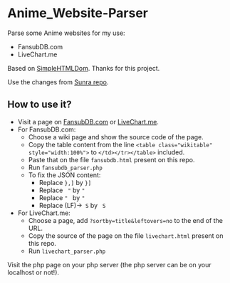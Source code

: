 # Anime_Website-Parser

Parse some Anime websites for my use:
 * FansubDB.com
 * LiveChart.me

Based on [SimpleHTMLDom](https://sourceforge.net/projects/simplehtmldom/). Thanks for this project.

Use the changes from [Sunra repo](https://github.com/sunra/php-simple-html-dom-parser/blob/master/Src/Sunra/PhpSimple/simplehtmldom_1_5/simple_html_dom.php).

## How to use it?

 - Visit a page on [FansubDB.com](https://fansubdb.com) or [LiveChart.me](https://www.livechart.me).
 - For FansubDB.com: 
   - Choose a wiki page and show the source code of the page.
   - Copy the table content from the line `<table class="wikitable" style="width:100%">` to `</td></tr></table>` included.
   - Paste that on the file `fansubdb.html` present on this repo.
   - Run `fansubdb_parser.php`
   - To fix the JSON content:
      - Replace `},]` by `}]`
      - Replace ` "` by `"`
      - Replace `" ` by `"`
      - Replace (LF)->` S`  by ` S`
 - For LiveChart.me:
   - Choose a page, add `?sortby=title&leftovers=no` to the end of the URL.
   - Copy the source of the page on the file `livechart.html` present on this repo.
   - Run `livechart_parser.php`

Visit the php page on your php server (the php server can be on your localhost or not!).
